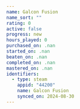 ```yaml
---
name: Galcon Fusion
name_sort: ""
rating: 0
active: false
progress: new
hours_played: 0
purchased_on: .nan
started_on: .nan
beaten_on: .nan
completed_on: .nan
mastered_on: .nan
identifiers:
  - type: steam
    appid: "44200"
    name: Galcon Fusion
    synced_on: 2024-08-30
---
```

